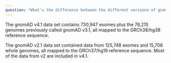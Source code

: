 ```yaml
---
question: "What's the difference between the different versions of gnomAD?"
---
```


The gnomAD v4.1 data set contains 730,947 exomes plus the 76,215 genomes previously called gnomAD v3.1, all mapped to the GRCh38/hg38 reference sequence.

The gnomAD v2.1 data set contained data from 125,748 exomes and 15,708 whole genomes, all mapped to the GRCh37/hg19 reference sequence. Most of the data from v2 are included in v4.1.
